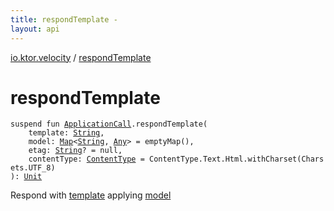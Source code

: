 ```yaml
---
title: respondTemplate - 
layout: api
---
```


<div class='api-docs-breadcrumbs'><a href="index.html">io.ktor.velocity</a> / <a href="./respond-template.html">respondTemplate</a></div>

# respondTemplate

<div class="signature"><code><span class="keyword">suspend</span> <span class="keyword">fun </span><a href="../io.ktor.application/-application-call/index.html"><span class="identifier">ApplicationCall</span></a><span class="symbol">.</span><span class="identifier">respondTemplate</span><span class="symbol">(</span><br/>&nbsp;&nbsp;&nbsp;&nbsp;<span class="parameterName" id="io.ktor.velocity$respondTemplate(io.ktor.application.ApplicationCall, kotlin.String, kotlin.collections.Map((kotlin.String, kotlin.Any)), kotlin.String, io.ktor.http.ContentType)/template">template</span><span class="symbol">:</span>&nbsp;<a href="https://kotlinlang.org/api/latest/jvm/stdlib/kotlin/-string/index.html"><span class="identifier">String</span></a><span class="symbol">, </span><br/>&nbsp;&nbsp;&nbsp;&nbsp;<span class="parameterName" id="io.ktor.velocity$respondTemplate(io.ktor.application.ApplicationCall, kotlin.String, kotlin.collections.Map((kotlin.String, kotlin.Any)), kotlin.String, io.ktor.http.ContentType)/model">model</span><span class="symbol">:</span>&nbsp;<a href="https://kotlinlang.org/api/latest/jvm/stdlib/kotlin.collections/-map/index.html"><span class="identifier">Map</span></a><span class="symbol">&lt;</span><a href="https://kotlinlang.org/api/latest/jvm/stdlib/kotlin/-string/index.html"><span class="identifier">String</span></a><span class="symbol">,</span>&nbsp;<a href="https://kotlinlang.org/api/latest/jvm/stdlib/kotlin/-any/index.html"><span class="identifier">Any</span></a><span class="symbol">&gt;</span>&nbsp;<span class="symbol">=</span>&nbsp;emptyMap()<span class="symbol">, </span><br/>&nbsp;&nbsp;&nbsp;&nbsp;<span class="parameterName" id="io.ktor.velocity$respondTemplate(io.ktor.application.ApplicationCall, kotlin.String, kotlin.collections.Map((kotlin.String, kotlin.Any)), kotlin.String, io.ktor.http.ContentType)/etag">etag</span><span class="symbol">:</span>&nbsp;<a href="https://kotlinlang.org/api/latest/jvm/stdlib/kotlin/-string/index.html"><span class="identifier">String</span></a><span class="symbol">?</span>&nbsp;<span class="symbol">=</span>&nbsp;null<span class="symbol">, </span><br/>&nbsp;&nbsp;&nbsp;&nbsp;<span class="parameterName" id="io.ktor.velocity$respondTemplate(io.ktor.application.ApplicationCall, kotlin.String, kotlin.collections.Map((kotlin.String, kotlin.Any)), kotlin.String, io.ktor.http.ContentType)/contentType">contentType</span><span class="symbol">:</span>&nbsp;<a href="../io.ktor.http/-content-type/index.html"><span class="identifier">ContentType</span></a>&nbsp;<span class="symbol">=</span>&nbsp;ContentType.Text.Html.withCharset(Charsets.UTF_8)<br/><span class="symbol">)</span><span class="symbol">: </span><a href="https://kotlinlang.org/api/latest/jvm/stdlib/kotlin/-unit/index.html"><span class="identifier">Unit</span></a></code></div>

Respond with <a href="respond-template.html#io.ktor.velocity$respondTemplate(io.ktor.application.ApplicationCall, kotlin.String, kotlin.collections.Map((kotlin.String, kotlin.Any)), kotlin.String, io.ktor.http.ContentType)/template">template</a> applying <a href="respond-template.html#io.ktor.velocity$respondTemplate(io.ktor.application.ApplicationCall, kotlin.String, kotlin.collections.Map((kotlin.String, kotlin.Any)), kotlin.String, io.ktor.http.ContentType)/model">model</a>

